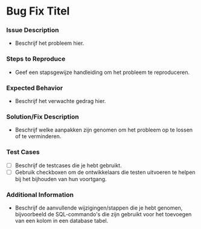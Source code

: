 # Bug Fix Titel

### Issue Description
- Beschrijf het probleem hier.

### Steps to Reproduce
- Geef een stapsgewijze handleiding om het probleem te reproduceren.

### Expected Behavior
- Beschrijf het verwachte gedrag hier.

### Solution/Fix Description
- Beschrijf welke aanpakken zijn genomen om het probleem op te lossen of te verminderen.

### Test Cases
- [ ] Beschrijf de testcases die je hebt gebruikt.
- [ ] Gebruik checkboxen om de ontwikkelaars die testen uitvoeren te helpen bij het bijhouden van hun voortgang.

### Additional Information
- Beschrijf de aanvullende wijzigingen/stappen die je hebt genomen, bijvoorbeeld de SQL-commando's die zijn gebruikt voor het toevoegen van een kolom in een database tabel.
